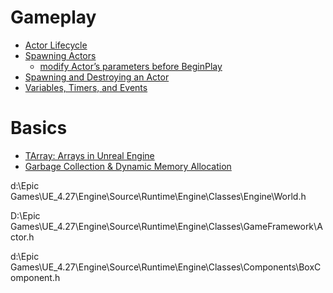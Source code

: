 
# Gameplay

- [Actor Lifecycle](https://docs.unrealengine.com/4.27/en-US/ProgrammingAndScripting/ProgrammingWithCPP/UnrealArchitecture/Actors/ActorLifecycle/)
- [Spawning Actors](https://docs.unrealengine.com/4.27/en-US/ProgrammingAndScripting/ProgrammingWithCPP/UnrealArchitecture/Actors/Spawning/)
    - [modify Actor’s parameters before BeginPlay](https://dawnarc.com/2018/11/ue4pass-parameters-before-triggering-beginplay-spawnactordeferred/)
- [Spawning and Destroying an Actor](https://docs.unrealengine.com/4.27/en-US/ProgrammingAndScripting/SpawnAndDestroyActors/)
- [Variables, Timers, and Events](https://docs.unrealengine.com/4.27/en-US/ProgrammingAndScripting/ProgrammingWithCPP/CPPTutorials/VariablesTimersEvents/)


# Basics

- [TArray: Arrays in Unreal Engine](https://docs.unrealengine.com/4.27/en-US/ProgrammingAndScripting/ProgrammingWithCPP/UnrealArchitecture/TArrays/)
- [Garbage Collection & Dynamic Memory Allocation](https://nerivec.github.io/old-ue4-wiki/pages/garbage-collection-dynamic-memory-allocation.html)

d:\Epic Games\UE_4.27\Engine\Source\Runtime\Engine\Classes\Engine\World.h

D:\Epic Games\UE_4.27\Engine\Source\Runtime\Engine\Classes\GameFramework\Actor.h

d:\Epic Games\UE_4.27\Engine\Source\Runtime\Engine\Classes\Components\BoxComponent.h